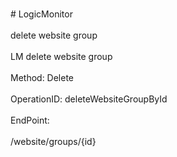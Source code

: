 <br>#     LogicMonitor</br>
<br>delete website group</br>
<br>LM delete website group</br>
<br>Method: Delete</br>
<br>OperationID: deleteWebsiteGroupById</br>
<br>EndPoint:</br>
<br>/website/groups/{id}</br>
